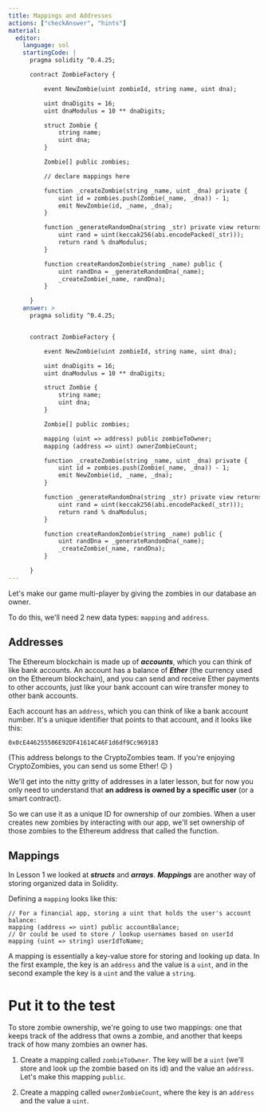 ```yaml
---
title: Mappings and Addresses
actions: ["checkAnswer", "hints"]
material:
  editor:
    language: sol
    startingCode: |
      pragma solidity ^0.4.25;

      contract ZombieFactory {

          event NewZombie(uint zombieId, string name, uint dna);

          uint dnaDigits = 16;
          uint dnaModulus = 10 ** dnaDigits;

          struct Zombie {
              string name;
              uint dna;
          }

          Zombie[] public zombies;

          // declare mappings here

          function _createZombie(string _name, uint _dna) private {
              uint id = zombies.push(Zombie(_name, _dna)) - 1;
              emit NewZombie(id, _name, _dna);
          } 

          function _generateRandomDna(string _str) private view returns (uint) {
              uint rand = uint(keccak256(abi.encodePacked(_str)));
              return rand % dnaModulus;
          }

          function createRandomZombie(string _name) public {
              uint randDna = _generateRandomDna(_name);
              _createZombie(_name, randDna);
          }

      }
    answer: >
      pragma solidity ^0.4.25;


      contract ZombieFactory {

          event NewZombie(uint zombieId, string name, uint dna);

          uint dnaDigits = 16;
          uint dnaModulus = 10 ** dnaDigits;

          struct Zombie {
              string name;
              uint dna;
          }

          Zombie[] public zombies;

          mapping (uint => address) public zombieToOwner;
          mapping (address => uint) ownerZombieCount;

          function _createZombie(string _name, uint _dna) private {
              uint id = zombies.push(Zombie(_name, _dna)) - 1;
              emit NewZombie(id, _name, _dna);
          } 

          function _generateRandomDna(string _str) private view returns (uint) {
              uint rand = uint(keccak256(abi.encodePacked(_str)));
              return rand % dnaModulus;
          }

          function createRandomZombie(string _name) public {
              uint randDna = _generateRandomDna(_name);
              _createZombie(_name, randDna);
          }

      }
---
```


Let's make our game multi-player by giving the zombies in our database an owner.

To do this, we'll need 2 new data types: `mapping` and `address`.

## Addresses

The Ethereum blockchain is made up of **_accounts_**, which you can think of
like bank accounts. An account has a balance of **_Ether_** (the currency used
on the Ethereum blockchain), and you can send and receive Ether payments to
other accounts, just like your bank account can wire transfer money to other
bank accounts.

Each account has an `address`, which you can think of like a bank account
number. It's a unique identifier that points to that account, and it looks like
this:

`0x0cE446255506E92DF41614C46F1d6df9Cc969183`

(This address belongs to the CryptoZombies team. If you're enjoying
CryptoZombies, you can send us some Ether! 😉 )

We'll get into the nitty gritty of addresses in a later lesson, but for now you
only need to understand that **an address is owned by a specific user** (or a
smart contract).

So we can use it as a unique ID for ownership of our zombies. When a user
creates new zombies by interacting with our app, we'll set ownership of those
zombies to the Ethereum address that called the function.

## Mappings

In Lesson 1 we looked at **_structs_** and **_arrays_**. **_Mappings_** are
another way of storing organized data in Solidity.

Defining a `mapping` looks like this:

```
// For a financial app, storing a uint that holds the user's account balance:
mapping (address => uint) public accountBalance;
// Or could be used to store / lookup usernames based on userId
mapping (uint => string) userIdToName;
```

A mapping is essentially a key-value store for storing and looking up data. In
the first example, the key is an `address` and the value is a `uint`, and in the
second example the key is a `uint` and the value a `string`.

# Put it to the test

To store zombie ownership, we're going to use two mappings: one that keeps track
of the address that owns a zombie, and another that keeps track of how many
zombies an owner has.

1. Create a mapping called `zombieToOwner`. The key will be a `uint` (we'll
   store and look up the zombie based on its id) and the value an `address`.
   Let's make this mapping `public`.

2. Create a mapping called `ownerZombieCount`, where the key is an `address` and
   the value a `uint`.
